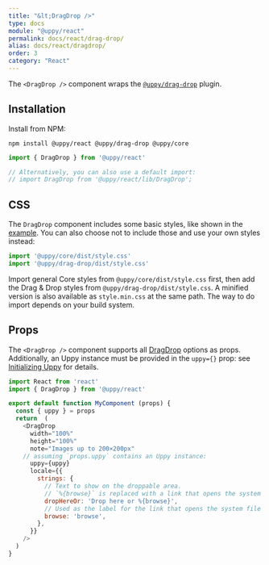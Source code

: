 ```yaml
---
title: "&lt;DragDrop />"
type: docs
module: "@uppy/react"
permalink: docs/react/drag-drop/
alias: docs/react/dragdrop/
order: 3
category: "React"
---
```


The `<DragDrop />` component wraps the [`@uppy/drag-drop`](/docs/drag-drop/) plugin.

## Installation

Install from NPM:

```shell
npm install @uppy/react @uppy/drag-drop @uppy/core
```

```js
import { DragDrop } from '@uppy/react'

// Alternatively, you can also use a default import:
// import DragDrop from '@uppy/react/lib/DragDrop';
```

## CSS

The `DragDrop` component includes some basic styles, like shown in the [example](/examples/dragdrop). You can also choose not to include those and use your own styles instead:

```js
import '@uppy/core/dist/style.css'
import '@uppy/drag-drop/dist/style.css'
```

Import general Core styles from `@uppy/core/dist/style.css` first, then add the Drag & Drop styles from `@uppy/drag-drop/dist/style.css`. A minified version is also available as `style.min.css` at the same path. The way to do import depends on your build system.

## Props

The `<DragDrop />` component supports all [DragDrop](/docs/drag-drop/) options as props. Additionally, an Uppy instance must be provided in the `uppy={}` prop: see [Initializing Uppy](/docs/react/initializing) for details.

```js
import React from 'react'
import { DragDrop } from '@uppy/react'

export default function MyComponent (props) {
  const { uppy } = props
  return  (
    <DragDrop
      width="100%"
      height="100%"
      note="Images up to 200×200px"
    // assuming `props.uppy` contains an Uppy instance:
      uppy={uppy}
      locale={{
        strings: {
          // Text to show on the droppable area.
          // `%{browse}` is replaced with a link that opens the system file selection dialog.
          dropHereOr: 'Drop here or %{browse}',
          // Used as the label for the link that opens the system file selection dialog.
          browse: 'browse',
        },
      }}
    />
  )
}
```
